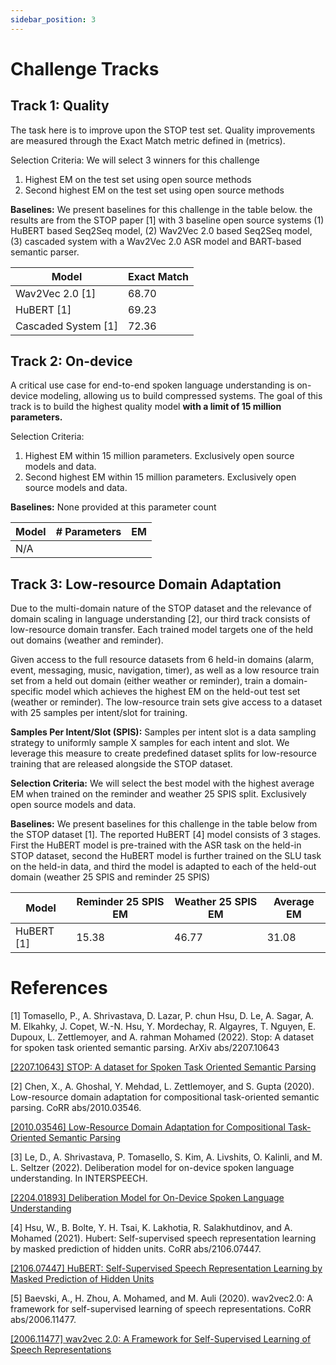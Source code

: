 ```yaml
---
sidebar_position: 3
---
```


# Challenge Tracks
## Track 1: Quality
The task here is to improve upon the STOP test set. Quality improvements are measured through the Exact Match metric defined in (metrics). 

Selection Criteria: We will select 3 winners for this challenge
1. Highest EM on the test set using open source methods
2. Second highest EM on the test set using open source methods

**Baselines:** We present baselines for this challenge in the table below. the results are from the STOP paper [1] with 3 baseline open source systems (1) HuBERT based Seq2Seq model, (2) Wav2Vec 2.0 based Seq2Seq model, (3) cascaded system with a Wav2Vec 2.0 ASR model and BART-based semantic parser.

| Model               | Exact Match |
|---------------------|-------------|
| Wav2Vec 2.0 [1]     | 68.70       |
| HuBERT [1]          | 69.23       |
| Cascaded System [1] | 72.36       |

## Track 2: On-device
A critical use case for end-to-end spoken language understanding is on-device modeling, allowing us to build compressed systems. The goal of this track is to build the highest quality model **with a limit of 15 million parameters.**

Selection Criteria: 
1. Highest EM within 15 million parameters. Exclusively open source models and data.
2. Second highest EM within 15 million parameters. Exclusively open source models and data.

**Baselines:** None provided at this parameter count

| Model | # Parameters | EM |
|-------|--------------|----|
| N/A   |              |    |

## Track 3: Low-resource Domain Adaptation

Due to the multi-domain nature of the STOP dataset and the relevance of domain scaling in language understanding [2], our third track consists of low-resource domain transfer. Each trained model targets one of the held out domains (weather and reminder).

Given access to the full resource datasets from 6 held-in domains (alarm, event, messaging, music, navigation, timer), as well as a low resource train set from a held out domain (either weather or reminder), train a domain-specific model which achieves the highest EM on the held-out test set (weather or reminder). The low-resource train sets give access to a dataset with 25 samples per intent/slot for training.


**Samples Per Intent/Slot (SPIS):** Samples per intent slot is a data sampling strategy to uniformly sample X samples for each intent and slot. We leverage this measure to create predefined dataset splits for low-resource training that are released alongside the STOP dataset.

**Selection Criteria:** We will select the best model with the highest average EM when trained on the reminder and weather 25 SPIS split. Exclusively open source models and data.

**Baselines:**  We present baselines for this challenge in the table below from the STOP dataset [1]. The reported HuBERT [4] model consists of 3 stages. First the HuBERT model is pre-trained with the ASR task on the held-in STOP dataset, second the HuBERT model is further trained on the SLU task on the held-in data, and third the model is adapted to each of the held-out domain (weather 25 SPIS and reminder 25 SPIS)

| Model      | Reminder 25 SPIS EM | Weather 25 SPIS EM | Average EM |
|------------|---------------------|--------------------|------------|
| HuBERT [1] | 15.38               | 46.77              | 31.08      |

# References

[1] Tomasello, P., A. Shrivastava, D. Lazar, P. chun Hsu, D. Le, A. Sagar, A. M. Elkahky, J. Copet, W.-N. Hsu, Y. Mordechay, R. Algayres, T. Nguyen, E. Dupoux, L. Zettlemoyer, and A. rahman Mohamed (2022). Stop: A dataset for spoken task oriented semantic parsing. ArXiv abs/2207.10643

[[2207.10643] STOP: A dataset for Spoken Task Oriented Semantic Parsing](https://arxiv.org/abs/2207.10643?context=cs)

[2] Chen, X., A. Ghoshal, Y. Mehdad, L. Zettlemoyer, and S. Gupta (2020). Low-resource domain adaptation for compositional task-oriented semantic parsing. CoRR abs/2010.03546.

[[2010.03546] Low-Resource Domain Adaptation for Compositional Task-Oriented Semantic Parsing](https://arxiv.org/abs/2010.03546)

[3] Le, D., A. Shrivastava, P. Tomasello, S. Kim, A. Livshits, O. Kalinli, and M. L. Seltzer (2022). Deliberation model for on-device spoken language understanding. In INTERSPEECH.

[[2204.01893] Deliberation Model for On-Device Spoken Language Understanding](https://arxiv.org/abs/2204.01893)

[4] Hsu, W., B. Bolte, Y. H. Tsai, K. Lakhotia, R. Salakhutdinov, and A. Mohamed (2021). Hubert: Self-supervised speech representation learning by masked prediction of hidden units. CoRR abs/2106.07447.

[[2106.07447] HuBERT: Self-Supervised Speech Representation Learning by Masked Prediction of Hidden Units](https://arxiv.org/abs/2106.07447)

[5] Baevski, A., H. Zhou, A. Mohamed, and M. Auli (2020). wav2vec2.0: A framework for self-supervised learning of speech representations. CoRR abs/2006.11477.

[[2006.11477] wav2vec 2.0: A Framework for Self-Supervised Learning of Speech Representations](https://arxiv.org/abs/2006.11477)
